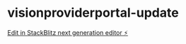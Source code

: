 # visionproviderportal-update

[Edit in StackBlitz next generation editor ⚡️](https://stackblitz.com/~/github.com/DanielleWade1/visionproviderportal-update)